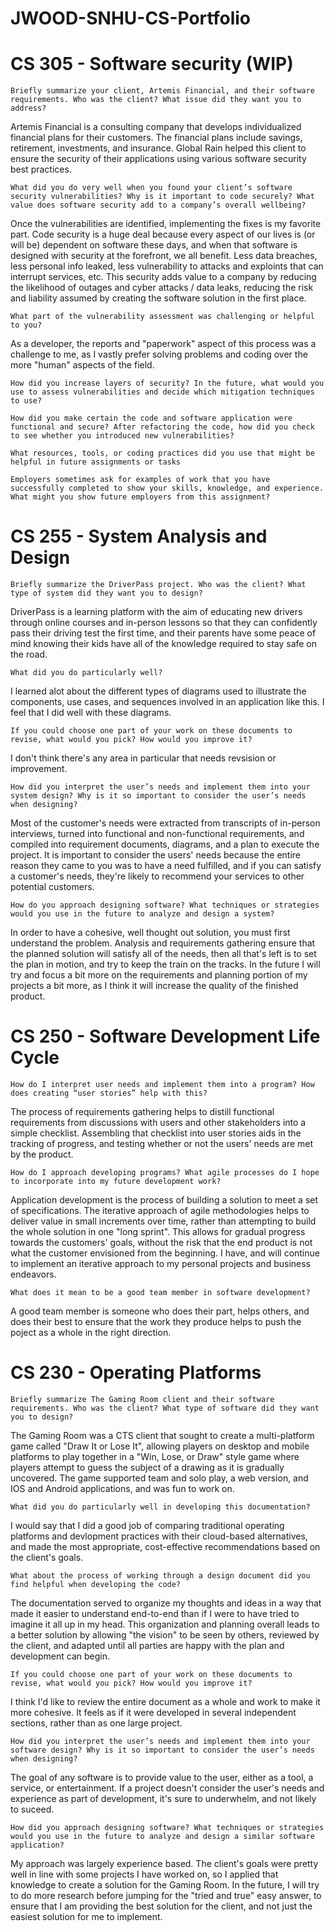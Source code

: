# JWOOD-SNHU-CS-Portfolio

# CS 305 - Software security (WIP)

`Briefly summarize your client, Artemis Financial, and their software requirements. Who was the client? What issue did they want you to address?`

Artemis Financial is a consulting company that develops individualized financial plans for their customers. The financial plans include savings, retirement, investments, and insurance.
Global Rain helped this client to ensure the security of their applications using various software security best practices.

`What did you do very well when you found your client’s software security vulnerabilities? Why is it important to code securely? What value does software security add to a company’s overall wellbeing?`

Once the vulnerabilities are identified, implementing the fixes is my favorite part. Code security is a huge deal because every aspect of our lives is (or will be) dependent on software these days, and when that software is designed with security at the forefront, we all benefit. Less data breaches, less personal info leaked, less vulnerability to attacks and exploints that can interrupt services, etc. This security adds value to a company by reducing the likelihood of outages and cyber attacks / data leaks, reducing the risk and liability assumed by creating the software solution in the first place.

`What part of the vulnerability assessment was challenging or helpful to you?`

As a developer, the reports and "paperwork" aspect of this process was a challenge to me, as I vastly prefer solving problems and coding over the more "human" aspects of the field.

`How did you increase layers of security? In the future, what would you use to assess vulnerabilities and decide which mitigation techniques to use?`



`How did you make certain the code and software application were functional and secure? After refactoring the code, how did you check to see whether you introduced new vulnerabilities?`

`What resources, tools, or coding practices did you use that might be helpful in future assignments or tasks`

`Employers sometimes ask for examples of work that you have successfully completed to show your skills, knowledge, and experience. What might you show future employers from this assignment?`

# CS 255 - System Analysis and Design

`Briefly summarize the DriverPass project. Who was the client? What type of system did they want you to design?`

DriverPass is a learning platform with the aim of educating new drivers through online courses and in-person lessons so that they can confidently pass their driving test the first time, and their parents have some peace of mind knowing their kids have all of the knowledge required to stay safe on the road.

`What did you do particularly well?`

I learned alot about the different types of diagrams used to illustrate the components, use cases, and sequences involved in an application like this. I feel that I did well with these diagrams.

`If you could choose one part of your work on these documents to revise, what would you pick? How would you improve it?`

I don't think there's any area in particular that needs revsision or improvement.

`How did you interpret the user’s needs and implement them into your system design? Why is it so important to consider the user’s needs when designing?`

Most of the customer's needs were extracted from transcripts of in-person interviews, turned into functional and non-functional requirements, and compiled into requirement documents, diagrams, and a plan to execute the project. It is important to consider the users' needs because the entire reason they came to you was to have a need fulfilled, and if you can satisfy a customer's needs, they're likely to recommend your services to other potential customers.

`How do you approach designing software? What techniques or strategies would you use in the future to analyze and design a system?`

In order to have a cohesive, well thought out solution, you must first understand the problem. Analysis and requirements gathering ensure that the planned solution will satisfy all of the needs, then all that's left is to set the plan in motion, and try to keep the train on the tracks. In the future I will try and focus a bit more on the requirements and planning portion of my projects a bit more, as I think it will increase the quality of the finished product.

# CS 250 - Software Development Life Cycle

`How do I interpret user needs and implement them into a program? How does creating “user stories” help with this?`

The process of requirements gathering helps to distill functional requirements from discussions with users and other stakeholders into a simple checklist. Assembling that checklist into user stories aids in the tracking of progress, and testing whether or not the users' needs are met by the product.

`How do I approach developing programs? What agile processes do I hope to incorporate into my future development work?`

Application development is the process of building a solution to meet a set of specifications. The iterative approach of agile methodologies helps to deliver value in small increments over time, rather than attempting to build the whole solution in one "long sprint". This allows for gradual progress towards the customers' goals, without the risk that the end product is not what the customer envisioned from the beginning. I have, and will continue to implement an iterative approach to my personal projects and business endeavors.

`What does it mean to be a good team member in software development?`

A good team member is someone who does their part, helps others, and does their best to ensure that the work they produce helps to push the poject as a whole in the right direction.

# CS 230 - Operating Platforms

`Briefly summarize The Gaming Room client and their software requirements. Who was the client? What type of software did they want you to design?`

The Gaming Room was a CTS client that sought to create a multi-platform game called "Draw It or Lose It", allowing players on desktop and mobile platforms to play together in a "Win, Lose, or Draw" style game where players attempt to guess the subject of a drawing as it is gradually uncovered. The game supported team and solo play, a web version, and IOS and Android applications, and was fun to work on.

`What did you do particularly well in developing this documentation?`

I would say that I did a good job of comparing traditional operating platforms and devlopment practices with their cloud-based alternatives, and made the most appropriate, cost-effective recommendations based on the client's goals.

`What about the process of working through a design document did you find helpful when developing the code?`

The documentation served to organize my thoughts and ideas in a way that made it easier to understand end-to-end than if I were to have tried to imagine it all up in my head. This organization and planning overall leads to a better solution by allowing "the vision" to be seen by others, reviewed by the client, and adapted until all parties are happy with the plan and development can begin.

`If you could choose one part of your work on these documents to revise, what would you pick? How would you improve it?`

I think I'd like to review the entire document as a whole and work to make it more cohesive. It feels as if it were developed in several independent sections, rather than as one large project.

`How did you interpret the user’s needs and implement them into your software design? Why is it so important to consider the user’s needs when designing?`

The goal of any software is to provide value to the user, either as a tool, a service, or entertainment. If a project doesn't consider the user's needs and experience as part of development, it's sure to underwhelm, and not likely to suceed.

`How did you approach designing software? What techniques or strategies would you use in the future to analyze and design a similar software application?`

My approach was largely experience based. The client's goals were pretty well in line with some projects I have worked on, so I applied that knowledge to create a solution for the Gaming Room. In the future, I will try to do more research before jumping for the "tried and true" easy answer, to ensure that I am providing the best solution for the client, and not just the easiest solution for me to implement.
